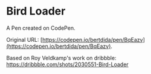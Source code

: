 # Bird Loader

A Pen created on CodePen.

Original URL: [https://codepen.io/bertdida/pen/BqEazv](https://codepen.io/bertdida/pen/BqEazv).

Based on Roy Veldkamp's work on dribbble: https://dribbble.com/shots/2030551-Bird-Loader